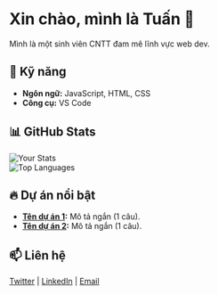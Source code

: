 # Xin chào, mình là Tuấn 👋

Mình là một sinh viên CNTT đam mê lĩnh vực web dev.  

## 🔧 Kỹ năng  
- **Ngôn ngữ:** JavaScript, HTML, CSS
- **Công cụ:** VS Code    

## 📊 GitHub Stats  
![Your Stats](https://github-readme-stats.vercel.app/api?username=Jerry-1510&show_icons=true&theme=radical)  
![Top Languages](https://github-readme-stats.vercel.app/api/top-langs/?username=Jerry-1510&layout=compact&theme=radical)

## 🔥 Dự án nổi bật  
- **[Tên dự án 1](link):** Mô tả ngắn (1 câu).  
- **[Tên dự án 2](link):** Mô tả ngắn (1 câu).  

## 📫 Liên hệ  
[Twitter](link) | [LinkedIn](link) | [Email](mailto:email-của-bạn)
